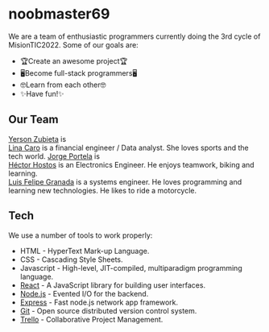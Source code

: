 # noobmaster69
We are a team of enthusiastic programmers currently doing the 3rd cycle of MisionTIC2022. Some of our goals are:
- 🏆Create an awesome project🏆
- 🖥️Become full-stack programmers🖥️
- 🤓Learn from each other🤓
- ✨Have fun!✨ 
## Our Team
[Yerson Zubieta](https://github.com/yerson117) is\
[Lina Caro](https://github.com/Linamcaro) is a financial engineer / Data analyst. She loves sports and the tech world.
[Jorge Portela](https://github.com/) is\
[Héctor Hostos](https://github.com/hhostos) is an Electronics Engineer. He enjoys teamwork, biking and learning.\
[Luis Felipe Granada](https://github.com/FELIPEGRANADA) is a systems engineer. He loves programming and learning new technologies. He likes to ride a motorcycle.
## Tech
We use a number of tools to work properly:
- HTML - HyperText Mark-up Language.
- CSS - Cascading Style Sheets.
- Javascript - High-level, JIT-compiled, multiparadigm programming language.
- [React](https://reactjs.org/) - A JavaScript library for building user interfaces.
- [Node.js](http://nodejs.org) - Evented I/O for the backend.
- [Express](http://expressjs.com) - Fast node.js network app framework.
- [Git](https://git-scm.com) - Open source distributed version control system.
- [Trello](https://trello.com/) - Collaborative Project Management.
